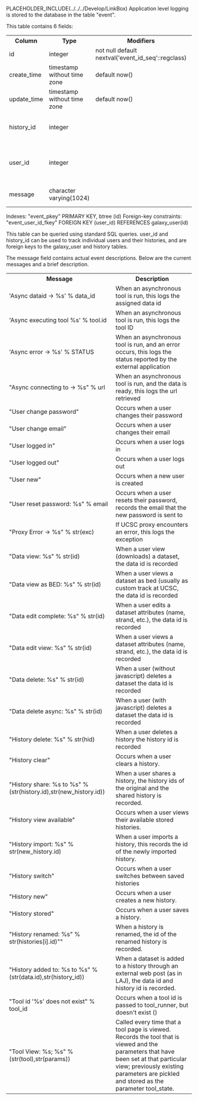 PLACEHOLDER_INCLUDE(../../../Develop/LinkBox)
Application level logging is stored to the database in the table "event". 

This table contains 6 fields:
<table>
  <tr>
    <th> Column</th>
    <th> Type</th>
    <th> Modifiers</th>
    <th> Description </th>
  </tr>
  <tr>
    <td> id</td>
    <td> integer</td>
    <td> not null default nextval('event_id_seq'::regclass)</td>
    <td> Unique ID</td>
  </tr>
  <tr>
    <td> create_time</td>
    <td> timestamp without time zone</td>
    <td> default now()</td>
    <td> Created Time</td>
  </tr>
  <tr>
    <td> update_time</td>
    <td> timestamp without time zone</td>
    <td> default now()</td>
    <td> Last Update Time</td>
  </tr>
  <tr>
    <td> history_id</td>
    <td> integer</td>
    <td> </td>
    <td> ID of history that is loaded at the time</td>
  </tr>
  <tr>
    <td> user_id</td>
    <td> integer</td>
    <td> </td>
    <td> ID of user that is performing action to be logged</td>
  </tr>
  <tr>
    <td> message</td>
    <td> character varying(1024)</td>
    <td> </td>
    <td> Message of action that is logged</td>
  </tr>
</table>

 
 Indexes:
     "event_pkey" PRIMARY KEY, btree (id)
 Foreign-key constraints:
     "event_user_id_fkey" FOREIGN KEY (user_id) REFERENCES galaxy_user(id)



This table can be queried using standard SQL queries. user_id and history_id can be used to track individual users and their histories, and are foreign keys to the galaxy_user and history tables.

The message field contains actual event descriptions.  Below are the current messages and a brief description.
<table>
  <tr>
    <th> Message</th>
    <th> Description</th>
  </tr>
  <tr>
    <td> 'Async dataid -> %s' % data_id</td>
    <td> When an asynchronous tool is run, this logs the assigned data id</td>
  </tr>
  <tr>
    <td> 'Async executing tool %s' % tool.id</td>
    <td> When an asynchronous tool is run, this logs the tool ID</td>
  </tr>
  <tr>
    <td> 'Async error -> %s' % STATUS</td>
    <td> When an asynchronous tool is run, and an error occurs, this logs the status reported by the external application</td>
  </tr>
  <tr>
    <td> "Async connecting to -> %s" % url</td>
    <td> When an asynchronous tool is run, and the data is ready, this logs the url retrieved</td>
  </tr>
  <tr>
    <td> "User change password"</td>
    <td> Occurs when a user changes their password</td>
  </tr>
  <tr>
    <td> "User change email"</td>
    <td> Occurs when a user changes their email</td>
  </tr>
  <tr>
    <td> "User logged in"</td>
    <td> Occurs when a user logs in</td>
  </tr>
  <tr>
    <td> "User logged out"</td>
    <td> Occurs when a user logs out</td>
  </tr>
  <tr>
    <td> "User new"</td>
    <td> Occurs when a new user is created</td>
  </tr>
  <tr>
    <td> "User reset password: %s" % email</td>
    <td> Occurs when a user resets their password, records the email that the new password is sent to</td>
  </tr>
  <tr>
    <td> "Proxy Error -> %s" % str(exc)</td>
    <td> If UCSC proxy encounters an error, this logs the exception</td>
  </tr>
  <tr>
    <td> "Data view: %s" % str(id)</td>
    <td> When a user view (downloads) a dataset, the data id is recorded</td>
  </tr>
  <tr>
    <td> "Data view as BED: %s" % str(id)</td>
    <td> When a user views a dataset as bed (usually as custom track at UCSC, the data id is recorded</td>
  </tr>
  <tr>
    <td> "Data edit complete: %s" % str(id)</td>
    <td> When a user edits a dataset attributes (name, strand, etc.), the data id is recorded</td>
  </tr>
  <tr>
    <td> "Data edit view: %s" % str(id)</td>
    <td> When a user views a dataset attributes (name, strand, etc.), the data id is recorded</td>
  </tr>
  <tr>
    <td> "Data delete: %s" % str(id)</td>
    <td> When a user (without javascript) deletes a dataset the data id is recorded</td>
  </tr>
  <tr>
    <td> "Data delete async: %s" % str(id)</td>
    <td> When a user (with javascript) deletes a dataset the data id is recorded</td>
  </tr>
  <tr>
    <td> "History delete: %s" % str(hid)</td>
    <td> When a user deletes a history the history id is recorded</td>
  </tr>
  <tr>
    <td> "History clear"</td>
    <td> Occurs when a user clears a history.</td>
  </tr>
  <tr>
    <td> "History share: %s to %s" % (str(history.id),str(new_history.id))</td>
    <td> When a user shares a history, the history ids of the original and the shared history is recorded.</td>
  </tr>
  <tr>
    <td> "History view available"</td>
    <td> Occurs when a user views their available stored histories.</td>
  </tr>
  <tr>
    <td> "History import: %s" % str(new_history.id)</td>
    <td> When a user imports a history, this records the id of the newly imported history.</td>
  </tr>
  <tr>
    <td> "History switch" </td>
    <td> Occurs when a user switches between saved histories</td>
  </tr>
  <tr>
    <td> "History new"</td>
    <td> Occurs when a user creates a new history.</td>
  </tr>
  <tr>
    <td> "History stored"</td>
    <td> Occurs when a user saves a history.</td>
  </tr>
  <tr>
    <td> "History renamed: %s" % str(histories[i].id)""</td>
    <td> When a history is renamed, the id of the renamed history is recorded.</td>
  </tr>
  <tr>
    <td> "History added to: %s to %s" % (str(data.id),str(history_id))</td>
    <td> When a dataset is added to a history through an external web post (as in LAJ), the data id and history id is recorded.</td>
  </tr>
  <tr>
    <td> "Tool id '%s' does not exist" % tool_id</td>
    <td> Occurs when a tool id is passed to tool_runner, but doesn't exist ()</td>
  </tr>
  <tr>
    <td> "Tool View: %s; %s" % (str(tool),str(params))</td>
    <td> Called every time that a tool page is viewed.  Records the tool that is viewed and the parameters that have been set at that particular view; previously existing parameters are pickled and stored as the parameter tool_state.</td>
  </tr>
</table>

